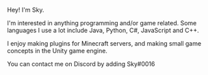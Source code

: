 Hey! I'm Sky.

I'm interested in anything programming and/or game related. Some languages I use a lot include Java, Python, C#, JavaScript and C++.

I enjoy making plugins for Minecraft servers, and making small game concepts in the Unity game engine.

You can contact me on Discord by adding Sky#0016

<!---
WispSky/WispSky is a ✨ special ✨ repository because its `README.md` (this file) appears on your GitHub profile.
You can click the Preview link to take a look at your changes.
--->
